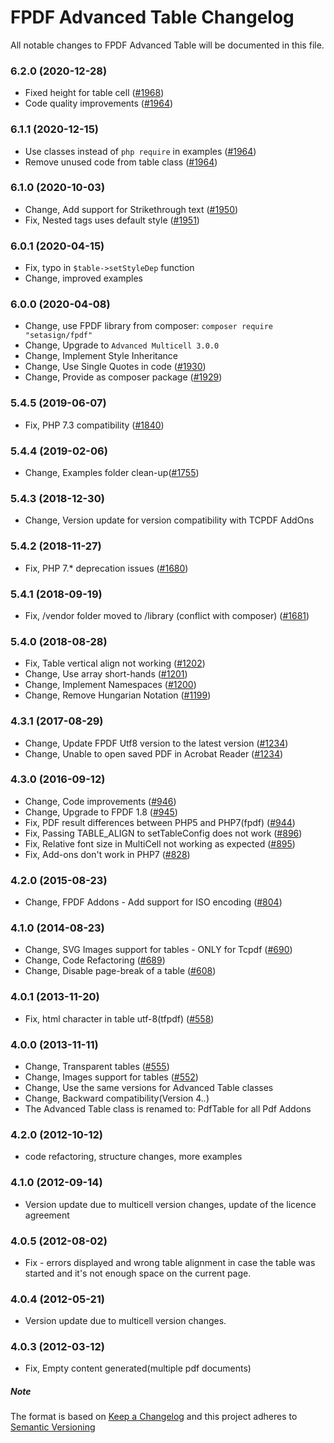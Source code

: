 # FPDF Advanced Table Changelog

All notable changes to FPDF Advanced Table will be documented in this file.

<!---
## [Unreleased]
##X.Y.X (2019-01-01)
-->

### 6.2.0 (2020-12-28)

- Fixed height for table cell ([#1968](https://tracker.interpid.eu/issues/1968))
- Code quality improvements ([#1964](https://tracker.interpid.eu/issues/1964))

### 6.1.1 (2020-12-15)

- Use classes instead of `php require` in examples ([#1964](https://tracker.interpid.eu/issues/1964))
- Remove unused code from table class ([#1964](https://tracker.interpid.eu/issues/1964))

### 6.1.0 (2020-10-03)

- Change, Add support for Strikethrough text ([#1950](https://tracker.interpid.eu/issues/1950))
- Fix, Nested tags uses default style ([#1951](https://tracker.interpid.eu/issues/1951))

### 6.0.1 (2020-04-15)

- Fix, typo in `$table->setStyleDep` function
- Change, improved examples

### 6.0.0 (2020-04-08)

- Change, use FPDF library from composer: `composer require "setasign/fpdf"`
- Change, Upgrade to `Advanced Multicell 3.0.0`
- Change, Implement Style Inheritance
- Change, Use Single Quotes in code ([#1930](https://tracker.interpid.eu/issues/1930))
- Change, Provide as composer package ([#1929](https://tracker.interpid.eu/issues/1929))

### 5.4.5 (2019-06-07)

- Fix, PHP 7.3 compatibility ([#1840](https://tracker.interpid.eu/issues/1840))

### 5.4.4 (2019-02-06)

- Change, Examples folder clean-up([#1755](https://tracker.interpid.eu/issues/1755))

### 5.4.3 (2018-12-30)

- Change, Version update for version compatibility with TCPDF AddOns

### 5.4.2 (2018-11-27)

- Fix, PHP 7.* deprecation issues ([#1680](https://tracker.interpid.eu/issues/1680))

### 5.4.1 (2018-09-19)

- Fix, /vendor folder moved to /library (conflict with composer) ([#1681](https://tracker.interpid.eu/issues/1681))

### 5.4.0 (2018-08-28)

- Fix, Table vertical align not working ([#1202](https://tracker.interpid.eu/issues/1202))
- Change, Use array short-hands ([#1201](https://tracker.interpid.eu/issues/1201))
- Change, Implement Namespaces ([#1200](https://tracker.interpid.eu/issues/1200))
- Change, Remove Hungarian Notation ([#1199](https://tracker.interpid.eu/issues/1199))

### 4.3.1 (2017-08-29)

- Change, Update FPDF Utf8 version to the latest version ([#1234](https://tracker.interpid.eu/issues/1234))
- Change, Unable to open saved PDF in Acrobat Reader ([#1234](https://tracker.interpid.eu/issues/1234))

### 4.3.0 (2016-09-12)

- Change, Code improvements ([#946](https://tracker.interpid.eu/issues/946))
- Change, Upgrade to FPDF 1.8 ([#945](https://tracker.interpid.eu/issues/945))
- Fix, PDF result differences between PHP5 and PHP7(fpdf) ([#944](https://tracker.interpid.eu/issues/944))
- Fix, Passing TABLE_ALIGN to setTableConfig does not work ([#896](https://tracker.interpid.eu/issues/896))
- Fix, Relative font size in MultiCell not working as expected ([#895](https://tracker.interpid.eu/issues/895))
- Fix, Add-ons don't work in PHP7 ([#828](https://tracker.interpid.eu/issues/828))

### 4.2.0 (2015-08-23)

- Change, FPDF Addons - Add support for ISO encoding  ([#804](https://tracker.interpid.eu/issues/804))

### 4.1.0 (2014-08-23)

- Change, SVG Images support for tables - ONLY for Tcpdf ([#690](https://tracker.interpid.eu/issues/690))
- Change, Code Refactoring ([#689](https://tracker.interpid.eu/issues/689))
- Change, Disable page-break of a table ([#608](https://tracker.interpid.eu/issues/608))

### 4.0.1 (2013-11-20)

- Fix, html character in table utf-8(tfpdf) ([#558](https://tracker.interpid.eu/issues/558))

### 4.0.0 (2013-11-11)

- Change, Transparent tables ([#555](https://tracker.interpid.eu/issues/555))
- Change, Images support for tables ([#552](https://tracker.interpid.eu/issues/552))
- Change, Use the same versions for Advanced Table classes
- Change, Backward compatibility(Version 4.*.*)
- The Advanced Table class is renamed to: PdfTable for all Pdf Addons

### 4.2.0 (2012-10-12)

- code refactoring, structure changes, more examples

### 4.1.0 (2012-09-14)

- Version update due to multicell version changes, update of the licence agreement

### 4.0.5 (2012-08-02)

- Fix - errors displayed and wrong table alignment in case the table was started and it's not enough space on the current page.

### 4.0.4 (2012-05-21)

- Version update due to multicell version changes.

### 4.0.3 (2012-03-12)

- Fix, Empty content generated(multiple pdf documents)


##### Note 

The format is based on [Keep a Changelog](https://keepachangelog.com/en/1.0.0/) and this project adheres to [Semantic Versioning](https://semver.org/spec/v2.0.0.html)
